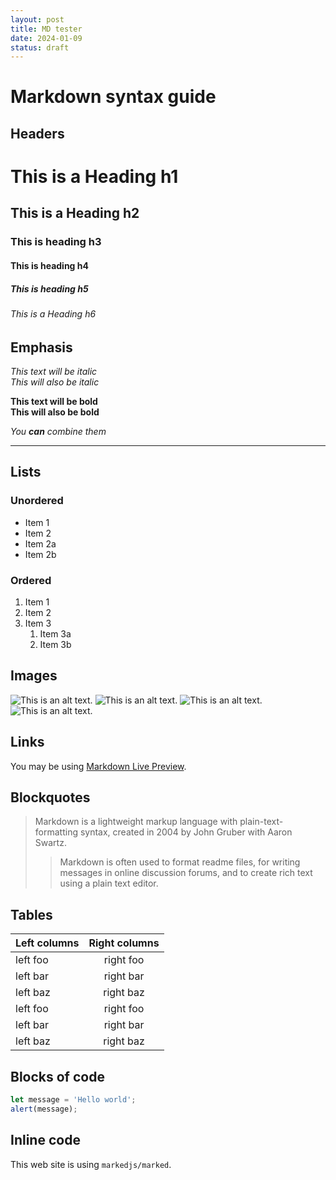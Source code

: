 ```yaml
---
layout: post
title: MD tester
date: 2024-01-09
status: draft
---
```

# Markdown syntax guide

## Headers

# This is a Heading h1
## This is a Heading h2
### This is heading h3
#### This is heading h4
##### This is heading h5
###### This is a Heading h6

## Emphasis

*This text will be italic*  
_This will also be italic_

**This text will be bold**  
__This will also be bold__

_You **can** combine them_

---

## Lists

### Unordered

* Item 1
* Item 2
* Item 2a
* Item 2b

### Ordered

1. Item 1
2. Item 2
3. Item 3
    1. Item 3a
    2. Item 3b

## Images

![This is an alt text.](https://picsum.photos/id/200/300 "This is a sample image.")
![This is an alt text.](https://picsum.photos/id/300/300 "This is a sample image.")
![This is an alt text.](https://picsum.photos/id/800/500 "This is a sample image.")
![This is an alt text.](https://picsum.photos/id/1000/900 "This is a sample image.")


## Links

You may be using [Markdown Live Preview](https://markdownlivepreview.com/).

## Blockquotes

> Markdown is a lightweight markup language with plain-text-formatting syntax, created in 2004 by John Gruber with Aaron Swartz.
>
>> Markdown is often used to format readme files, for writing messages in online discussion forums, and to create rich text using a plain text editor.

## Tables

| Left columns  | Right columns |
| ------------- |:-------------:|
| left foo      | right foo     |
| left bar      | right bar     |
| left baz      | right baz     |
| left foo      | right foo     |
| left bar      | right bar     |
| left baz      | right baz     |

## Blocks of code

```js
let message = 'Hello world';
alert(message);
```

## Inline code

This web site is using `markedjs/marked`.
